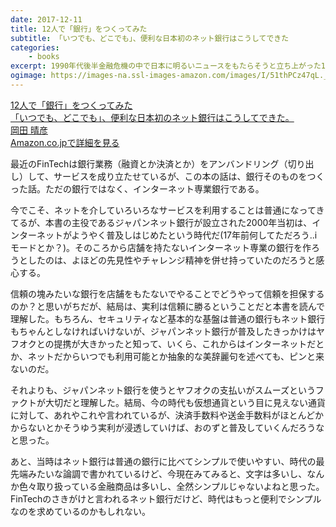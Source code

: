 ```yaml
---
date: 2017-12-11
title: 12人で「銀行」をつくってみた
subtitle: 「いつでも、どこでも」、便利な日本初のネット銀行はこうしてできた
categories: 
    - books
excerpt: 1990年代後半金融危機の中で日本に明るいニュースをもたらそうと立ち上がった12人の銀行員たちがいた。課されたミッションは国内初のネット専業銀行を設立すること。
ogimage: https://images-na.ssl-images-amazon.com/images/I/51thPCz47qL._SX344_BO1,204,203,200_.jpg
---
```


<div class="__media"><a href="https://www.amazon.co.jp/dp/4478083967/?tag=warikiru-22" target="_blank" rel="noopener">
<img src="https://images-na.ssl-images-amazon.com/images/I/51thPCz47qL._SX344_BO1,204,203,200_.jpg" alt="" class="__media__image">
<div class="__media__body">
    <div>12人で「銀行」をつくってみた<br>「いつでも、どこでも」、便利な日本初のネット銀行はこうしてできた。</div>
    <div class="__media__text">岡田 晴彦</div>
    <div>Amazon.co.jpで詳細を見る</div>
</div>
</a></div>

最近のFinTechは銀行業務（融資とか決済とか）をアンバンドリング（切り出し）して、サービスを成り立たせているが、この本の話は、銀行そのものをつくった話。ただの銀行ではなく、インターネット専業銀行である。

今でこそ、ネットを介していろいろなサービスを利用することは普通になってきてるが、本書の主役であるジャパンネット銀行が設立された2000年当初は、インターネットがようやく普及しはじめたという時代だ(17年前何してただろう..iモードとか？)。そのころから店舗を持たないインターネット専業の銀行を作ろうとしたのは、よほどの先見性やチャレンジ精神を併せ持っていたのだろうと感心する。

信頼の塊みたいな銀行を店舗をもたないでやることでどうやって信頼を担保するのか？と思いがちだが、結局は、実利は信頼に勝るということだと本書を読んで理解した。もちろん、セキュリティなど基本的な基盤は普通の銀行もネット銀行もちゃんとしなければいけないが、ジャパンネット銀行が普及したきっかけはヤフオクとの提携が大きかったと知って、いくら、これからはインターネットだとか、ネットだからいつでも利用可能とか抽象的な美辞麗句を述べても、ピンと来ないのだ。

それよりも、ジャパンネット銀行を使うとヤフオクの支払いがスムーズというファクトが大切だと理解した。結局、今の時代も仮想通貨という目に見えない通貨に対して、あれやこれや言われているが、決済手数料や送金手数料がほとんどかからないとかそうゆう実利が浸透していけば、おのずと普及していくんだろうなと思った。

あと、当時はネット銀行は普通の銀行に比べてシンプルで使いやすい、時代の最先端みたいな論調で書かれているけど、今現在みてみると、文字は多いし、なんか色々取り扱っている金融商品は多いし、全然シンプルじゃないよねと思った。FinTechのさきがけと言われるネット銀行だけど、時代はもっと便利でシンプルなのを求めているのかもしれない。